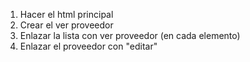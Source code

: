 1. Hacer el html principal 
2. Crear el ver proveedor
3. Enlazar la lista con ver proveedor (en cada elemento)
4. Enlazar el proveedor con "editar"
